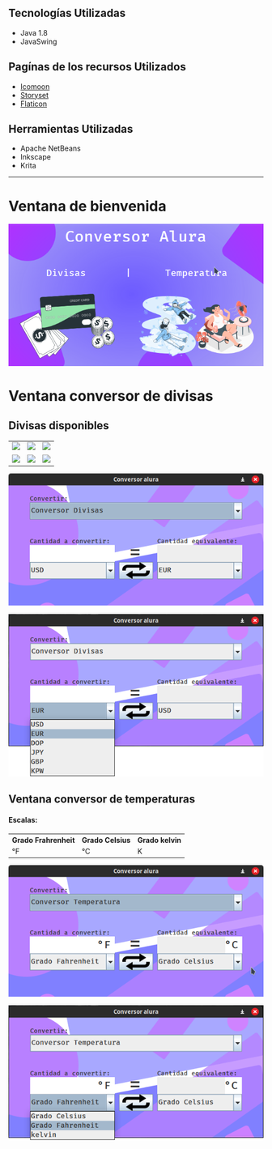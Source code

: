 

## Tecnologías Utilizadas

- Java 1.8
- JavaSwing

## Pagínas de los recursos Utilizados

-  [Icomoon](https://icomoon.io) 
-  [Storyset](https://storyset.com)
-  [Flaticon](www.flaticon.es)

## Herramientas Utilizadas

- Apache NetBeans
-  Inkscape
-  Krita

---

# Ventana de bienvenida
![img](https://github.com/W4rl1n26/imagenes-repo/blob/main/bienvenida.png?raw=true)

# Ventana conversor de divisas
## Divisas disponibles
<table>
	<tr>
	<td><img src="https://cdn-icons-png.flaticon.com/128/206/206626.png"></td>
	<td><img src="https://cdn-icons-png.flaticon.com/128/206/206593.png"></td>
	<td><img src="https://cdn-icons-png.flaticon.com/128/206/206805.png"></td>
	</tr>
	<tr>
	<td><img src="https://cdn-icons-png.flaticon.com/128/206/206592.png"></td>
	<td><img src="https://cdn-icons-png.flaticon.com/128/206/206789.png"></td>
	<td><img src="https://cdn-icons-png.flaticon.com/128/206/206758.png"></td>
	</tr>
</table>

![img](https://github.com/W4rl1n26/imagenes-repo/blob/main/divisas.png?raw=true)

![img](https://github.com/W4rl1n26/imagenes-repo/blob/main/conversor_divisas.png?raw=true)

## Ventana conversor de temperaturas

#### Escalas:
<table>
	<tr>
		<th>Grado Frahrenheit</th>
		<th>Grado Celsius</th>
		<th>Grado kelvin</th>
	</tr>
	<tr>
		<td>°F</td>
		<td>°C</td>
		<td>K</td>
	</tr>
<table>

![](https://github.com/W4rl1n26/imagenes-repo/blob/main/temperatura.png?raw=true)

![](https://github.com/W4rl1n26/imagenes-repo/blob/main/conversor_temp.png?raw=true)

